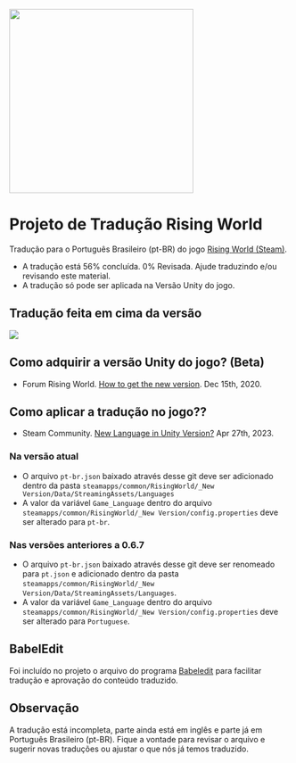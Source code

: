 [<img src="https://cdn.akamai.steamstatic.com/steam/apps/324080/header.jpg?t=1688909050" width="330" >](https://store.steampowered.com/app/324080/Rising_World/)

# Projeto de Tradução Rising World
Tradução para o Português Brasileiro (pt-BR) do jogo [Rising World (Steam)](https://store.steampowered.com/app/324080/Rising_World/).

- A tradução está 56% concluída. 0% Revisada. Ajude traduzindo e/ou revisando este material. 
- A tradução só pode ser aplicada na Versão Unity do jogo.

## Tradução feita em cima da versão
<img src="https://img.shields.io/badge/Vers%C3%A3o%20Base-0.7.5-darkgreen" />

## Como adquirir a versão Unity do jogo? (Beta)
- Forum Rising World. [How to get the new version](https://forum.rising-world.net/thread/11061-how-to-get-the-new-version/). Dec 15th, 2020.


## Como aplicar a tradução no jogo??
- Steam Community. [New Language in Unity Version?](https://steamcommunity.com/app/324080/discussions/0/3830917450437806646/) Apr 27th, 2023.

### Na versão atual
- O arquivo `pt-br.json` baixado através desse git deve ser adicionado dentro da pasta `steamapps/common/RisingWorld/_New Version/Data/StreamingAssets/Languages`
- A valor da variável `Game_Language` dentro do arquivo `steamapps/common/RisingWorld/_New Version/config.properties` deve ser alterado para `pt-br`.

### Nas versões anteriores a 0.6.7
- O arquivo `pt-br.json` baixado através desse git deve ser renomeado para `pt.json` e adicionado dentro da pasta `steamapps/common/RisingWorld/_New Version/Data/StreamingAssets/Languages`.
- A valor da variável `Game_Language` dentro do arquivo `steamapps/common/RisingWorld/_New Version/config.properties` deve ser alterado para `Portuguese`.

## BabelEdit
Foi incluído no projeto o arquivo do programa [Babeledit](https://www.codeandweb.com/babeledit) para facilitar tradução e aprovação do conteúdo traduzido.

## Observação
A tradução está incompleta, parte ainda está em inglês e parte já em Português Brasileiro (pt-BR). Fique a vontade para revisar o arquivo e sugerir novas traduções ou ajustar o que nós já temos traduzido.
